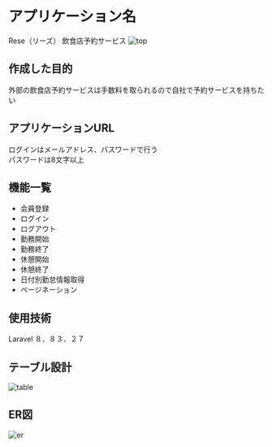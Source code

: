 # アプリケーション名
Rese（リーズ）
飲食店予約サービス
![top](https://github.com/wa777curry/atte/assets/136479019/c27cd2b9-c054-4484-bb9b-f0866e29c039)

## 作成した目的
外部の飲食店予約サービスは手数料を取られるので自社で予約サービスを持ちたい

## アプリケーションURL
ログインはメールアドレス、パスワードで行う  
パスワードは8文字以上

## 機能一覧
* 会員登録
* ログイン
* ログアウト
* 勤務開始
* 勤務終了
* 休憩開始
* 休憩終了
* 日付別勤怠情報取得
* ページネーション

## 使用技術
Laravel ８．８３．２７

## テーブル設計
![table](https://github.com/wa777curry/atte/assets/136479019/491f9eb0-1fad-4d46-97e1-6a15a08af091)

## ER図
![er](https://github.com/wa777curry/atte/assets/136479019/8e53e9ad-4c90-490e-948e-4194cb0d854e)
